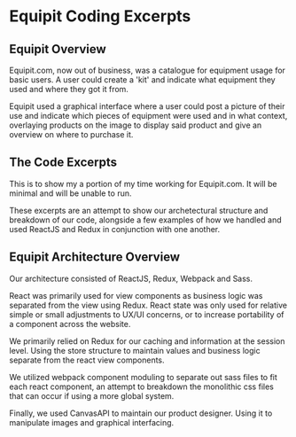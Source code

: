 # Equipit Coding Excerpts

## Equipit Overview

Equipit.com, now out of business, was a catalogue for equipment usage for basic users. A user could create a 'kit' and indicate what equipment they used and where they got it from.

Equipit used a graphical interface where a user could post a picture of their use and indicate which pieces of equipment were used and in what context, overlaying products on the image to display said product and give an overview on where to purchase it.


## The Code Excerpts

This is to show my a portion of my time working for Equipit.com. It will be minimal and will be unable to run.

These excerpts are an attempt to show our archetectural structure and breakdown of our code, alongside a few examples of how we handled and used ReactJS and Redux in conjunction with one another.


## Equipit Architecture Overview

Our architecture consisted of ReactJS, Redux, Webpack and Sass.

React was primarily used for view components as business logic was separated from the view using Redux. React state was only used for relative simple or small adjustments to UX/UI concerns, or to increase portability of a component across the website.

We primarily relied on Redux for our caching and information at the session level. Using the store structure to maintain values and business logic separate from the react view components.

We utilized webpack component moduling to separate out sass files to fit each react component, an attempt to breakdown the monolithic css files that can occur if using a more global system.

Finally, we used CanvasAPI to maintain our product designer. Using it to manipulate images and graphical interfacing.
